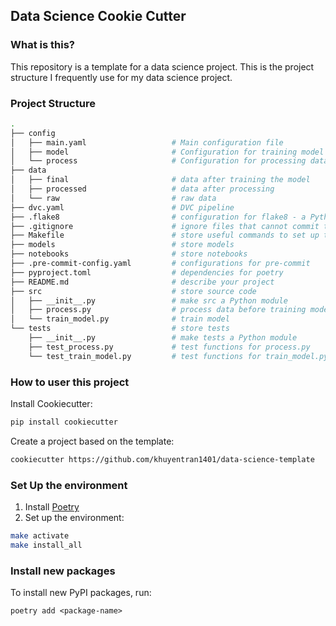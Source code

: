 ## Data Science Cookie Cutter

### What is this?
This repository is a template for a data science project. This is the project structure I frequently use for my data science project. 

### Project Structure
```bash
.
├── config                      
│   ├── main.yaml                   # Main configuration file
│   ├── model                       # Configuration for training model
│   └── process                     # Configuration for processing data
├── data            
│   ├── final                       # data after training the model
│   ├── processed                   # data after processing
│   └── raw                         # raw data
├── dvc.yaml                        # DVC pipeline
├── .flake8                         # configuration for flake8 - a Python formatter tool
├── .gitignore                      # ignore files that cannot commit to Git
├── Makefile                        # store useful commands to set up the environment
├── models                          # store models
├── notebooks                       # store notebooks
├── .pre-commit-config.yaml         # configurations for pre-commit
├── pyproject.toml                  # dependencies for poetry
├── README.md                       # describe your project
├── src                             # store source code
│   ├── __init__.py                 # make src a Python module 
│   ├── process.py                  # process data before training model
│   └── train_model.py              # train model
└── tests                           # store tests
    ├── __init__.py                 # make tests a Python module 
    ├── test_process.py             # test functions for process.py
    └── test_train_model.py         # test functions for train_model.py
```

### How to user this project

Install Cookiecutter:
```bash
pip install cookiecutter
```

Create a project based on the template:
```bash
cookiecutter https://github.com/khuyentran1401/data-science-template
```

### Set Up the environment
1. Install [Poetry](https://python-poetry.org/docs/#installation)
2. Set up the environment:
```bash
make activate
make install_all
```

### Install new packages
To install new PyPI packages, run:
```
poetry add <package-name>
```



